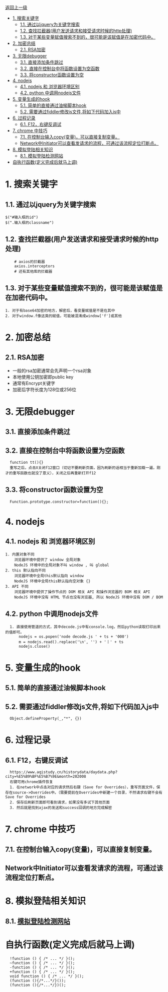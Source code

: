 [返回上一级](../../README.md)


- [1. 搜索关键字](#1-搜索关键字)
  - [1.1. 通过以jquery为关键字搜索](#11-通过以jquery为关键字搜索)
  - [1.2. 查找拦截器(用户发送请求和接受请求时候的http处理)](#12-查找拦截器用户发送请求和接受请求时候的http处理)
  - [1.3. 对于某些变量赋值搜索不到的，很可能是该赋值是在加密代码中。](#13-对于某些变量赋值搜索不到的很可能是该赋值是在加密代码中)
- [2. 加密总结](#2-加密总结)
  - [2.1. RSA加密](#21-rsa加密)
- [3. 无限debugger](#3-无限debugger)
  - [3.1. 直接添加条件跳过](#31-直接添加条件跳过)
  - [3.2. 直接在控制台中将函数设置为空函数](#32-直接在控制台中将函数设置为空函数)
  - [3.3. 将constructor函数设置为空](#33-将constructor函数设置为空)
- [4. nodejs](#4-nodejs)
  - [4.1. nodejs 和 浏览器环境区别](#41-nodejs-和-浏览器环境区别)
  - [4.2. python 中调用nodejs文件](#42-python-中调用nodejs文件)
- [5. 变量生成的hook](#5-变量生成的hook)
  - [5.1. 简单的直接通过油候脚本hook](#51-简单的直接通过油候脚本hook)
  - [5.2. 需要通过fiddler修改js文件,将如下代码加入js中](#52-需要通过fiddler修改js文件将如下代码加入js中)
- [6. 过程记录](#6-过程记录)
  - [6.1. F12，右键反调试](#61-f12右键反调试)
- [7. chrome 中技巧](#7-chrome-中技巧)
  - [7.1. 在控制台输入copy(变量)，可以直接复制变量。](#71-在控制台输入copy变量可以直接复制变量)
  - [Network中Initiator可以查看发请求的流程，可通过该流程定位打断点。](#network中initiator可以查看发请求的流程可通过该流程定位打断点)
- [8. 模拟登陆相关知识](#8-模拟登陆相关知识)
  - [8.1. 模拟登陆检测网站](#81-模拟登陆检测网站)
- [自执行函数(定义完成后就马上调)](#自执行函数定义完成后就马上调)

# 1. 搜索关键字
## 1.1. 通过以jquery为关键字搜索
```
$("#输入框的id")
$(".输入框的classname")
```
## 1.2. 查找拦截器(用户发送请求和接受请求时候的http处理)
```
    # axios的拦截器
    axios.interceptors
    # 还有其他库的拦截器
```
## 1.3. 对于某些变量赋值搜索不到的，很可能是该赋值是在加密代码中。
```
1. 对于有base64加密的地方，解密后，看变量赋值是不是在其中
2. 对于window.f像这类的赋值，可能被混淆成window['f']或其他
```


# 2. 加密总结
## 2.1. RSA加密
* 一般的rsa加密通常会先声明一个rsa对象
* 本地使用公钥加密即public key
* 通常有Encrypt关键字
* 加密后字符长度为128位或256位


# 3. 无限debugger
## 3.1. 直接添加条件跳过
## 3.2. 直接在控制台中将函数设置为空函数
```
  function tt(){}
  重写之后，点击X关闭f12窗口（切记不要刷新页面，因为刷新的话相当于重新加载一遍，刚才的重写函数也就没了意义），关闭之后再重新打开f12
```
## 3.3. 将constructor函数设置为空
```
  Function.prototype.constructor=function(){};
```


# 4. nodejs
## 4.1. nodejs 和 浏览器环境区别
```
1. 内置对象不同
    浏览器环境中提供了 window 全局对象
    NodeJS 环境中的全局对象不叫 window , 叫 global
2. this 默认指向不同
    浏览器环境中全局this默认指向 window
    NodeJS 环境中全局this默认指向空对象 {}
3. API 不同
    浏览器环境中提供了操作节点的 DOM 相关 API 和操作浏览器的 BOM 相关 API
    NodeJS 环境中没有 HTML 节点也没有浏览器, 所以 NodeJS 环境中没有 DOM / BOM
```
## 4.2. python 中调用nodejs文件
```
  1. 直接使用管道的方式，其中decode.js中有console.log，然后python读取打印出来的值即可。
      nodejs = os.popen('node decode.js ' + ts + '000')
      m = nodejs.read().replace('\n', '') + '丨' + ts
      nodejs.close()
```


# 5. 变量生成的hook
## 5.1. 简单的直接通过油候脚本hook
## 5.2. 需要通过fiddler修改js文件,将如下代码加入js中
```
  Object.defineProperty(_,"*", {})
```



# 6. 过程记录
## 6.1. F12，右键反调试
```
  https://www.aqistudy.cn/historydata/daydata.php?city=%E5%B9%BF%E5%B7%9E&month=202008
  右键可用chrome插件恢复
  1. 在network中点击对应的请求然后右键（Save for Overrides），重写页面文件，保存在source->Overrides中。（需要提前在Overrides中新建一个目录，不然请求右键不会有Save for Overrides
  2. 保存后刷新页面即可看到请求，如果没有多试下其他页面
  3. 然后就是找到ajax的发送和success回调的地方完成解密
```


# 7. chrome 中技巧
## 7.1. 在控制台输入copy(变量)，可以直接复制变量。
## Network中Initiator可以查看发请求的流程，可通过该流程定位打断点。


# 8. 模拟登陆相关知识
## 8.1. [模拟登陆检测网站](https://bot.sannysoft.com/)


# 自执行函数(定义完成后就马上调)
```
  !function () { /* ... */ }();
  ~function () { /* ... */ }();
  -function () { /* ... */ }();
  +function () { /* ... */ }();
  void function () { /* ... */ }();
  (function (){/*...*/}());
  (function (){/*...*/})();
```